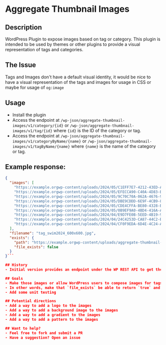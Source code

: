 # Aggregate Thumbnail Images

## Description

WordPress Plugin to expose images based on tag or category. This plugin is intended to be used by themes or other plugins to provide a visual representation of tags and categories.

## The Issue
Tags and Images don't have a default visual identity, it would be nice to have a visual representation of the tags and images for usage in CSS or maybe for usage of `og:image`

## Usage
- Install the plugin
- Access the endpoint at `/wp-json/aggregate-thumbnail-images/v1/category/{id}` or `/wp-json/aggregate-thumbnail-images/v1/tag/{id}` where `{id}` is the ID of the category or tag.
- Access the endpoint at `/wp-json/aggregate-thumbnail-images/v1/categoryByName/{name}` or `/wp-json/aggregate-thumbnail-images/v1/tagByName/{name}` where `{name}` is the name of the category or tag.

## Example response:
```json
{
  "images": [
    "https://example.orgwp-content/uploads/2024/05/C1EFF7E7-4212-43ED-A49C-89B816FB0137.jpeg",
    "https://example.orgwp-content/uploads/2024/05/EFECCA90-C40A-4D83-B197-64D7E1A36642.jpeg",
    "https://example.orgwp-content/uploads/2024/05/9C70C70A-062A-4676-9476-D88AF6C54643.jpg",
    "https://example.orgwp-content/uploads/2024/05/DBE9CDDD-6E9F-4CB9-832D-A79235CB1857-scaled.jpg",
    "https://example.orgwp-content/uploads/2024/05/CDE4CFFA-BE80-4328-BF85-5779D777EC8F.jpeg",
    "https://example.orgwp-content/uploads/2024/05/0B9EF9A0-4BD4-416A-ADD5-803B4BD7A77A.jpeg",
    "https://example.orgwp-content/uploads/2024/04/E9D7FE0B-5EED-4B19-91D1-09BBB57FBC6E-scaled.jpg",
    "https://example.orgwp-content/uploads/2024/04/24C4253D-CA87-44C2-B239-F609A080CAAD.jpeg",
    "https://example.orgwp-content/uploads/2024/04/CF0F9EDA-6D4E-4C24-A468-3076C71FF607-scaled.jpg"
  ],
  "filename": "tag_swim2024_600x600.jpg",
  "exists": {
    "path": "https://example.orgwp-content/uploads/aggregate-thumbnail-images/tag_swim2024_600x600.jpg",
    "file_exists": false
  }
}```

## History
- Initial version provides an endpoint under the WP REST API to get the available featured images for categories or tags.

## Goals
- Make those images or allow WordPress users to compose images for tags and categories or both
- In other words, make that `file_exists` be able to return `true` and mean it.
- Add some unit testing

## Potential directions
- Add a way to add a logo to the images
- Add a way to add a background image to the images
- Add a way to add a gradient to the images
- Add a way to add a pattern to the images

## Want to help?
- Feel free to fork and submit a PR
- Have a suggestion? Open an issue
